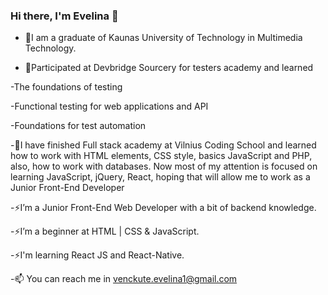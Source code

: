 ### Hi there, I'm Evelina 👋

- 📌I am a graduate of Kaunas University of Technology in Multimedia Technology. 

- 📌Participated at Devbridge Sourcery for testers academy and learned 

-The foundations of testing

-Functional testing for web applications and API

-Foundations for test automation

-📌I have finished Full stack academy at Vilnius Coding School and learned how to work with HTML elements, CSS style, basics JavaScript and PHP, also, how to work with databases. Now most of my attention is focused on learning JavaScript, jQuery, React, hoping that will allow me to work as a Junior Front-End Developer


-⚡I’m a Junior Front-End Web Developer with a bit of backend knowledge.

-⚡I’m a beginner at HTML | CSS & JavaScript.

-⚡I'm learning React JS and React-Native.

-📫 You can reach me in venckute.evelina1@gmail.com

